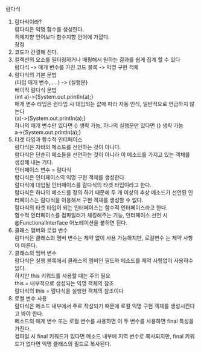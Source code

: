 람다식   
1.	람다식이라?  
람다식은 익명 함수를 생성한다.   
객체지향 언어보다 함수지향 언어에 가깝다.  
장점  
1.	코드가 간결해 진다.  
2.	컬렉션의 요소를 필터링하거나 매핑해서 원하는 결과를 쉽게  집계 할 수 있다  
람다식 -> 매개 변수를 가진 코드 블록 -> 익명 구현 객체  
2.	람다식의 기본 문법  
(타입 매개 변수,…..) -> {실행문}  
베이직 람다식 문법  
(int a)->{System.out.println(a);}  
매개 변수 타입은 런타임 시 대입되는 값에 따라 자동 인식, 일반적으로 언급하지 않는다  
(a)->{System.out.println(a);}  
하나의 매개 변수만 있다면 () 생략 가능, 하나의 실행문만 있다면 {} 생략 가능  
a->{System.out.println(a);}  
3.	타겟 타입과 함수적 인터페이스  
람다식은 자바의 메소드를 선언하는 것이 아니다.  
람다식은 단순히 메소들을 선언하는 것이 아니라 이 메소드를 가지고 있는 객체를 생성해 내는 거다.  
인터페이스 변수 = 람다식  
람다식은 인터페이스의 익명 구현 객체를 생성한다.  
람다식에 대입될 인터페이스를 람다식의 타겟 타입이라고 한다.  
람다식은 하나의 메소드를 정의 하기 때문에 두 개 이상의 추상 메소드가 선언된 인터페이스는 람다식을 이용해서 구현 객체를 생성할 수 없다.  
람다식의 타겟 타입이 되는 인터페이스는 함수적 인터페이스라고 한다.  
함수적 인터페이스를 컴파일러가 체킹해주는 기능, 인터페이스 선언 시  
@FunctionalInterface 어노테이션을 붙히면 된다.  
4.	클래스 멤버와 로컬 변수  
람다식은 클래스의 멤버 변수는 제약 없이 사용 가능하지만, 로컬변수 는 제약 사항이 따른다.  
1.	클래스의 멤버 변수  
람다식은 실행 블록에서 클래스의 멤버인 필드와 메소드를 제약 사항없이 사용하수 있다.  
하지만 this 키워드를 사용할 때는 주의 필요  
this = 내부적으로 생성되는 익명 객체의 참조  
람다식의 this = 람다식을 실행한 객체의 참조이다  
2.	로컬 변수 사용  
람다식은 메소드 내부에서 주로 작성되기 때문에 로컬  익명 구현 객체를 생성시킨다고 봐야 한다.  
메소드의 매게 변수 또는 로컬 변수를 사용하면 이 두 변수를 사용하면 final 특성을 가진다.  
컴파일 시 final 키워드가 있다면 메소드 내부에 지역 변수로 복사되지만, final 키워드가 없다면 익명 클래스의 필드로 복사된다.  
